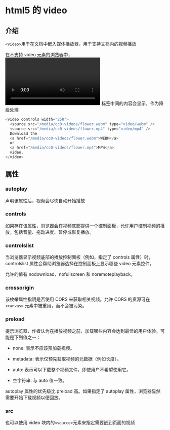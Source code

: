 # html5 的 video

## 介绍

`<video>`用于在文档中嵌入媒体播放器，用于支持文档内的视频播放

在不支持 video 元素的浏览器中，<video></video> 标签中间的内容会显示，作为降级处理

```js
<video controls width="250">
  <source src="/media/cc0-videos/flower.webm" type="video/webm" />
  <source src="/media/cc0-videos/flower.mp4" type="video/mp4" />
  Download the
  <a href="/media/cc0-videos/flower.webm">WEBM</a>
  or
  <a href="/media/cc0-videos/flower.mp4">MP4</a>
  video.
</video>
```

## 属性

### autoplay

声明该属性后，视频会尽快自动开始播放

### controls

如果存在该属性，浏览器会在视频底部提供一个控制面板，允许用户控制视频的播放，包括音量、拖动进度、暂停或恢复播放。

### controlslist

当浏览器显示视频底部的播放控制面板（例如，指定了 controls 属性）时，controlslist 属性会帮助浏览器选择在控制面板上显示哪些 video 元素控件。

允许的值有 nodownload、nofullscreen 和 noremoteplayback。

### crossorigin

该枚举属性指明是否使用 CORS 来获取相关视频。允许 CORS 的资源可在 `<canvas>` 元素中被重用，而不会被污染。

### preload

提示浏览器，作者认为在播放视频之前，加载哪些内容会达到最佳的用户体验。可能是下列值之一：

- none: 表示不应该预加载视频。

- metadata: 表示仅预先获取视频的元数据（例如长度）。

- auto: 表示可以下载整个视频文件，即使用户不希望使用它。

- 空字符串: 与 auto 值一致。

autoplay 属性的优先级比 preload 高。如果指定了 autoplay 属性，浏览器显然需要开始下载视频以便回放。

### src

也可以使用 video 块内的`<source>`元素来指定需要嵌到页面的视频
